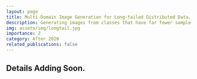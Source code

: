 ```yaml
---
layout: page
title: Multi-Domain Image Generation for Long-tailed Distributed Data.
description: Generating images from classes that have far fewer sample than others.
img: assets/img/longtail.jpg
importance: 2
category: After 2020
related_publications: false
---
```


## **Details Adding Soon.**